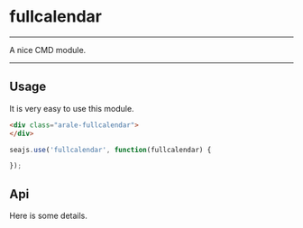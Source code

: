 # fullcalendar

---

A nice CMD module.

---

## Usage

It is very easy to use this module.

````html
<div class="arale-fullcalendar">
</div>
````

```javascript
seajs.use('fullcalendar', function(fullcalendar) {

});
```

## Api

Here is some details.
